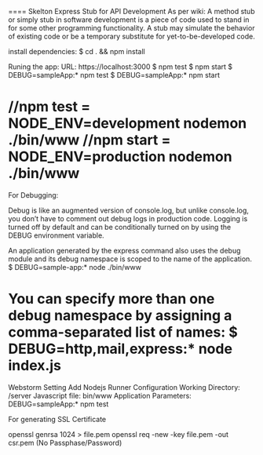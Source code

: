 ====
Skelton Express Stub for API Development
As per wiki: A method stub or simply stub in software development is a piece of code used to stand in for some other programming functionality. A stub may simulate the behavior of existing code or be a temporary substitute for yet-to-be-developed code.


install dependencies:
$ cd . && npm install

Runing the app:
URL: https://localhost:3000
$ npm test
$ npm start
$ DEBUG=sampleApp:* npm test
$ DEBUG=sampleApp:* npm start

//npm test =  NODE_ENV=development nodemon ./bin/www
//npm start =  NODE_ENV=production nodemon ./bin/www
====
For Debugging:

Debug is like an augmented version of console.log, but unlike console.log, you don’t have to comment out debug logs in production code.
Logging is turned off by default and can be conditionally turned on by using the DEBUG environment variable.

An application generated by the express command also uses the debug module and its debug namespace is scoped to the name of the application.
$ DEBUG=sample-app:* node ./bin/www

You can specify more than one debug namespace by assigning a comma-separated list of names:
$ DEBUG=http,mail,express:* node index.js
====

Webstorm Setting
Add Nodejs Runner Configuration
Working Directory: /server
Javascript file: bin/www
Application Parameters: DEBUG=sampleApp:* npm test

For generating SSL Certificate

openssl genrsa 1024 > file.pem
openssl req -new -key file.pem -out csr.pem
(No Passphase/Password)